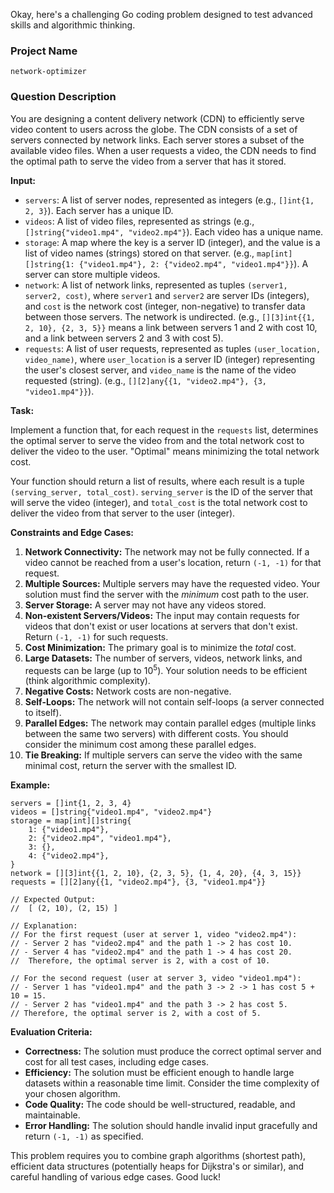 Okay, here's a challenging Go coding problem designed to test advanced skills and algorithmic thinking.

### Project Name

```
network-optimizer
```

### Question Description

You are designing a content delivery network (CDN) to efficiently serve video content to users across the globe. The CDN consists of a set of servers connected by network links. Each server stores a subset of the available video files. When a user requests a video, the CDN needs to find the optimal path to serve the video from a server that has it stored.

**Input:**

*   `servers`: A list of server nodes, represented as integers (e.g., `[]int{1, 2, 3}`).  Each server has a unique ID.
*   `videos`: A list of video files, represented as strings (e.g., `[]string{"video1.mp4", "video2.mp4"}`). Each video has a unique name.
*   `storage`: A map where the key is a server ID (integer), and the value is a list of video names (strings) stored on that server.  (e.g., `map[int][]string{1: {"video1.mp4"}, 2: {"video2.mp4", "video1.mp4"}}`).  A server can store multiple videos.
*   `network`: A list of network links, represented as tuples `(server1, server2, cost)`, where `server1` and `server2` are server IDs (integers), and `cost` is the network cost (integer, non-negative) to transfer data between those servers. The network is undirected. (e.g., `[][3]int{{1, 2, 10}, {2, 3, 5}}` means a link between servers 1 and 2 with cost 10, and a link between servers 2 and 3 with cost 5).
*   `requests`: A list of user requests, represented as tuples `(user_location, video_name)`, where `user_location` is a server ID (integer) representing the user's closest server, and `video_name` is the name of the video requested (string). (e.g., `[][2]any{{1, "video2.mp4"}, {3, "video1.mp4"}}`).

**Task:**

Implement a function that, for each request in the `requests` list, determines the optimal server to serve the video from and the total network cost to deliver the video to the user. "Optimal" means minimizing the total network cost.

Your function should return a list of results, where each result is a tuple `(serving_server, total_cost)`. `serving_server` is the ID of the server that will serve the video (integer), and `total_cost` is the total network cost to deliver the video from that server to the user (integer).

**Constraints and Edge Cases:**

1.  **Network Connectivity:** The network may not be fully connected. If a video cannot be reached from a user's location, return `(-1, -1)` for that request.
2.  **Multiple Sources:** Multiple servers may have the requested video. Your solution must find the server with the *minimum* cost path to the user.
3.  **Server Storage:** A server may not have any videos stored.
4.  **Non-existent Servers/Videos:** The input may contain requests for videos that don't exist or user locations at servers that don't exist. Return `(-1, -1)` for such requests.
5.  **Cost Minimization:**  The primary goal is to minimize the *total* cost.
6.  **Large Datasets:** The number of servers, videos, network links, and requests can be large (up to 10<sup>5</sup>). Your solution needs to be efficient (think algorithmic complexity).
7.  **Negative Costs:** Network costs are non-negative.
8.  **Self-Loops:** The network will not contain self-loops (a server connected to itself).
9.  **Parallel Edges:** The network may contain parallel edges (multiple links between the same two servers) with different costs. You should consider the minimum cost among these parallel edges.
10. **Tie Breaking:** If multiple servers can serve the video with the same minimal cost, return the server with the smallest ID.

**Example:**

```
servers = []int{1, 2, 3, 4}
videos = []string{"video1.mp4", "video2.mp4"}
storage = map[int][]string{
    1: {"video1.mp4"},
    2: {"video2.mp4", "video1.mp4"},
    3: {},
    4: {"video2.mp4"},
}
network = [][3]int{{1, 2, 10}, {2, 3, 5}, {1, 4, 20}, {4, 3, 15}}
requests = [][2]any{{1, "video2.mp4"}, {3, "video1.mp4"}}

// Expected Output:
//  [ (2, 10), (2, 15) ]

// Explanation:
// For the first request (user at server 1, video "video2.mp4"):
// - Server 2 has "video2.mp4" and the path 1 -> 2 has cost 10.
// - Server 4 has "video2.mp4" and the path 1 -> 4 has cost 20.
//  Therefore, the optimal server is 2, with a cost of 10.

// For the second request (user at server 3, video "video1.mp4"):
// - Server 1 has "video1.mp4" and the path 3 -> 2 -> 1 has cost 5 + 10 = 15.
// - Server 2 has "video1.mp4" and the path 3 -> 2 has cost 5.
// Therefore, the optimal server is 2, with a cost of 5.
```

**Evaluation Criteria:**

*   **Correctness:**  The solution must produce the correct optimal server and cost for all test cases, including edge cases.
*   **Efficiency:** The solution must be efficient enough to handle large datasets within a reasonable time limit.  Consider the time complexity of your chosen algorithm.
*   **Code Quality:** The code should be well-structured, readable, and maintainable.
*   **Error Handling:** The solution should handle invalid input gracefully and return `(-1, -1)` as specified.

This problem requires you to combine graph algorithms (shortest path), efficient data structures (potentially heaps for Dijkstra's or similar), and careful handling of various edge cases. Good luck!
